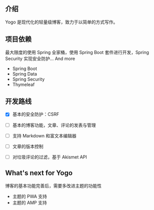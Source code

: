 ## 介绍
Yogo 是现代化的轻量级博客，致力于以简单的方式写作。

## 项目依赖
最大限度的使用 Spring 全家桶，使用 Spring Boot 套件进行开发，Spring Security 实现安全防护... And more

* Spring Boot
* Spring Data
* Spring Security
* Thymeleaf

## 开发路线
-[x] 基本的安全防护：CSRF
-[ ] 基本的博客功能，文章、评论的发表与管理
-[ ] 支持 Markdown 和富文本编辑器
-[ ] 文章的版本控制
-[ ] 对垃圾评论的过滤，基于 Akismet API


## What's next for Yogo
博客的基本功能完善后，需要多改进主题的功能性

* 主题的 PWA 支持
* 主题的 AMP 支持